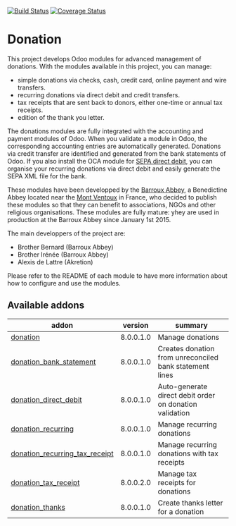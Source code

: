 [![Build Status](https://travis-ci.org/OCA/donation.svg?branch=8.0)](https://travis-ci.org/OCA/donation)
[![Coverage Status](https://coveralls.io/repos/OCA/donation/badge.png?branch=8.0)](https://coveralls.io/r/OCA/donation?branch=8.0)

# Donation

This project develops Odoo modules for advanced management of donations. With the modules available in this project, you can manage:
* simple donations via checks, cash, credit card, online payment and wire transfers.
* recurring donations via direct debit and credit transfers.
* tax receipts that are sent back to donors, either one-time or annual tax receipts.
* edition of the thank you letter.

The donations modules are fully integrated with the accounting and payment modules of Odoo. When you validate a module in Odoo, the corresponding accounting entries are automatically generated. Donations via credit transfer are identified and generated from the bank statements of Odoo. If you also install the OCA module for [SEPA direct debit](https://github.com/OCA/bank-payment/tree/8.0/account_banking_sepa_direct_debit), you can organise your recurring donations via direct debit and easily generate the SEPA XML file for the bank.

These modules have been developped by the
[Barroux Abbey](http://www.barroux.org/), a Benedictine Abbey located near the
[Mont Ventoux](http://en.wikipedia.org/wiki/Mont_Ventoux) in France,
who decided to publish these modules so that they can benefit to
associations, NGOs and other religious organisations. These modules are
fully mature: yhey are used in production at the Barroux Abbey since
January 1st 2015.

The main developpers of the project are:
* Brother Bernard (Barroux Abbey)
* Brother Irénée (Barroux Abbey)
* Alexis de Lattre (Akretion)

Please refer to the README of each module to have more information about
how to configure and use the modules.

[//]: # (addons)
Available addons
----------------
addon | version | summary
--- | --- | ---
[donation](donation/) | 8.0.0.1.0 | Manage donations
[donation_bank_statement](donation_bank_statement/) | 8.0.0.1.0 | Creates donation from unreconciled bank statement lines
[donation_direct_debit](donation_direct_debit/) | 8.0.0.1.0 | Auto-generate direct debit order on donation validation
[donation_recurring](donation_recurring/) | 8.0.0.1.0 | Manage recurring donations
[donation_recurring_tax_receipt](donation_recurring_tax_receipt/) | 8.0.0.1.0 | Manage recurring donations with tax receipts
[donation_tax_receipt](donation_tax_receipt/) | 8.0.0.2.0 | Manage tax receipts for donations
[donation_thanks](donation_thanks/) | 8.0.0.1.0 | Create thanks letter for a donation

[//]: # (end addons)
